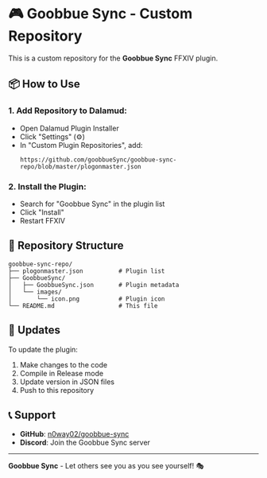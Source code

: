 # 🎮 Goobbue Sync - Custom Repository

This is a custom repository for the **Goobbue Sync** FFXIV plugin.

## 📦 How to Use

### 1. **Add Repository to Dalamud:**
- Open Dalamud Plugin Installer
- Click "Settings" (⚙️)
- In "Custom Plugin Repositories", add:
  ```
  https://github.com/goobbueSync/goobbue-sync-repo/blob/master/plogonmaster.json
  ```

### 2. **Install the Plugin:**
- Search for "Goobbue Sync" in the plugin list
- Click "Install"
- Restart FFXIV

## 📁 Repository Structure

```
goobbue-sync-repo/
├── plogonmaster.json          # Plugin list
├── GoobbueSync/
│   ├── GoobbueSync.json       # Plugin metadata
│   └── images/
│       └── icon.png           # Plugin icon
└── README.md                  # This file
```

## 🚀 Updates

To update the plugin:
1. Make changes to the code
2. Compile in Release mode
3. Update version in JSON files
4. Push to this repository

## 📞 Support

- **GitHub**: [n0way02/goobbue-sync](https://github.com/n0way02/goobbue-sync)
- **Discord**: Join the Goobbue Sync server

---

**Goobbue Sync** - Let others see you as you see yourself! 🎭
